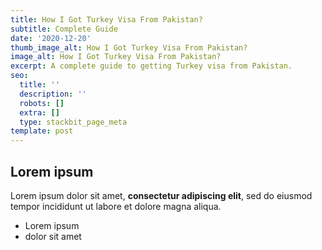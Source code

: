 ```yaml
---
title: How I Got Turkey Visa From Pakistan?
subtitle: Complete Guide
date: '2020-12-20'
thumb_image_alt: How I Got Turkey Visa From Pakistan?
image_alt: How I Got Turkey Visa From Pakistan?
excerpt: A complete guide to getting Turkey visa from Pakistan.
seo:
  title: ''
  description: ''
  robots: []
  extra: []
  type: stackbit_page_meta
template: post
---
```

## Lorem ipsum

Lorem ipsum dolor sit amet, **consectetur adipiscing elit**, sed do eiusmod tempor incididunt ut labore et dolore magna aliqua.

- Lorem ipsum
- dolor sit amet